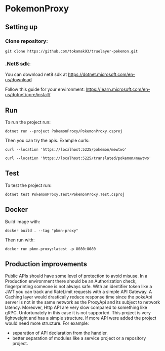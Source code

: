PokemonProxy
===============

## Setting up

### Clone repository:

```shell
git clone https://github.com/tokamak93/truelayer-pokemon.git
```

### .Net8 sdk:

You can download net8 sdk at https://dotnet.microsoft.com/en-us/download

Follow this guide for your environment: https://learn.microsoft.com/en-us/dotnet/core/install/

## Run

To run the project run:

```shell
dotnet run --project PokemonProxy/PokemonProxy.csproj
```

Then you can try the apis. Example curls:

```
curl --location 'https://localhost:5225/pokemon/mewtwo'
```

```
curl --location 'https://localhost:5225/translated/pokemon/mewtwo'
```

## Test

To test the project run:

```shell
dotnet test PokemonProxy.Test/PokemonProxy.Test.csproj
```

## Docker

Build image with:

```shell
docker build . --tag "pkmn-proxy"
```

Then run with:

```shell
docker run pkmn-proxy:latest -p 8080:8080
```

## Production improvements

Public APIs should have some level of protection to avoid misuse.
In a Production environment there should be an Authorization check, fingerprinting someone is not always safe.
With an identifier token like a JWT you can track and RateLimit requests with a simple API Gateway.
A Caching layer would drastically reduce response time since the pokeApi server is not in the same network as the
ProxyApi and its subject to network latency.
Moreover, Http API are very slow compared to something like gRPC. Unfortunately in this case it is not supported.
This project is very lightweight and has a simple structure. If more API were added the project would need more
structure.
For example:

- separation of API declaration from the handler.
- better separation of modules like a service project or a repository project.
